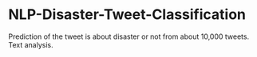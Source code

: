 # NLP-Disaster-Tweet-Classification
Prediction of the tweet is about disaster or not from about 10,000 tweets. Text analysis.
